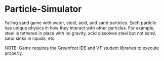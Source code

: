 # Particle-Simulator
Falling sand game with water, steel, acid, and sand particles. Each particle has unique physics in how they interact with other particles. For example, steel is tethered in place with no gravity, acid dissolves steel but not sand, sand sinks in liquids, etc.

NOTE: Game requires the Greenfoot IDE and VT student libraries to execute properly.

